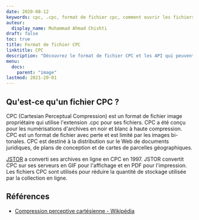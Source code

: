 ```yaml
---
date: 2020-08-12
keywords: cpc, .cpc, format de fichier cpc, comment ouvrir les fichiers cpc, extension .cpc, extension cpc
auteur:
  display_name: Muhammad Ahmad Chishti
draft: false
toc: true
title: Format de fichier CPC
linktitle: CPC
description: "Découvrez le format de fichier CPC et les API qui peuvent créer et ouvrir des fichiers CPC."
menu:
  docs:
    parent: "image"
lastmod: 2021-20-01
---
```


## Qu'est-ce qu'un fichier CPC ?

CPC (Cartesian Perceptual Compression) est un format de fichier image propriétaire qui utilise l'extension .cpc pour ses fichiers. CPC a été conçu pour les numérisations d'archives en noir et blanc à haute compression. CPC est un format de fichier avec perte et est limité par les images bi-tonales. CPC est destiné à la distribution sur le Web de documents juridiques, de plans de conception et de cartes de parcelles géographiques.

[JSTOR](https://www.jstor.org/) a converti ses archives en ligne en CPC en 1997. JSTOR convertit CPC sur ses serveurs en GIF pour l'affichage et en PDF pour l'impression. Les fichiers CPC sont utilisés pour réduire la quantité de stockage utilisée par la collection en ligne.

## Références

- [Compression perceptive cartésienne - Wikipédia](https://en.wikipedia.org/wiki/Cartesian_Perceptual_Compression)

